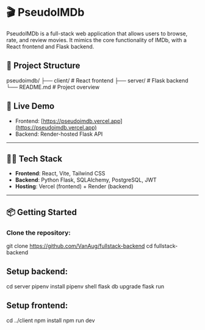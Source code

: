 # 🎬 PseudoIMDb

PseudoIMDb is a full-stack web application that allows users to browse, rate, and review movies. It mimics the core functionality of IMDb, with a React frontend and Flask backend.

## 📁 Project Structure

pseudoimdb/
├── client/ # React frontend
├── server/ # Flask backend
└── README.md # Project overview


## 🚀 Live Demo

- Frontend: [https://pseudoimdb.vercel.app](https://pseudoimdb.vercel.app)  
- Backend: Render-hosted Flask API

---

## 🧑‍💻 Tech Stack

- **Frontend**: React, Vite, Tailwind CSS
- **Backend**: Python Flask, SQLAlchemy, PostgreSQL, JWT
- **Hosting**: Vercel (frontend) + Render (backend)

---

## 📦 Getting Started

### Clone the repository:

git clone https://github.com/VanAug/fullstack-backend
cd fullstack-backend

## Setup backend:

cd server
pipenv install
pipenv shell
flask db upgrade
flask run

## Setup frontend:

cd ../client
npm install
npm run dev